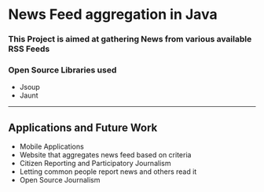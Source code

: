 News Feed aggregation in Java
=============================

### This Project is aimed at gathering News from various available RSS Feeds
### Open Source Libraries used

+ Jsoup
+ Jaunt

*******************************

## **Applications and Future Work**

+ Mobile Applications
+ Website that aggregates news feed based on criteria
+ Citizen Reporting and Participatory Journalism
+ Letting common people report news and others read it
+ Open Source Journalism




